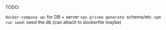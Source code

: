 TODO:

`docker-compose up`: for DB + server
`npx prisma generate`: schema/etc.
`npm run seed`: seed the db (can attach to dockerfile maybe)
